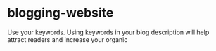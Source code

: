 # blogging-website
Use your keywords. Using keywords in your blog description will help attract readers and increase your organic 
